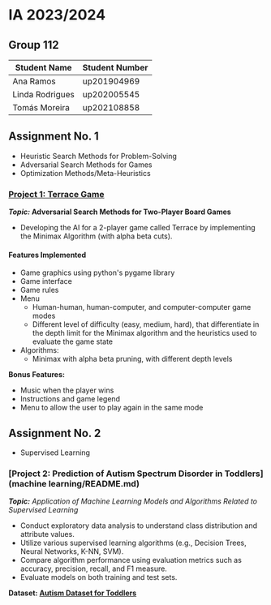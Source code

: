 # IA 2023/2024

## Group 112

| **Student Name** | **Student Number** |
| --- | --- |
| Ana Ramos | up201904969 |
| Linda Rodrigues | up202005545 |
| Tomás Moreira | up202108858 |

## Assignment No. 1
* Heuristic Search Methods for Problem-Solving
* Adversarial Search Methods for Games
* Optimization Methods/Meta-Heuristics

### [Project 1: Terrace Game](terrace/README.md)

***Topic:* Adversarial Search Methods for Two-Player Board Games**

* Developing the AI for a 2-player game called Terrace by implementing the Minimax Algorithm (with alpha beta cuts).

#### Features Implemented

* Game graphics using python's pygame library
* Game interface
* Game rules
* Menu
    * Human-human, human-computer, and computer-computer game modes
    * Different level of difficulty (easy, medium, hard), that differentiate in the depth limit for the Minimax algorithm and the heuristics used to evaluate the game state
* Algorithms:
    * Minimax with alpha beta pruning, with different depth levels

**Bonus Features:**

* Music when the player wins
* Instructions and game legend
* Menu to allow the user to play again in the same mode



## Assignment No. 2
* Supervised Learning

### [Project 2: Prediction of Autism Spectrum Disorder in Toddlers](machine learning/README.md)

***Topic:** Application of Machine Learning Models and Algorithms Related to Supervised Learning*

* Conduct exploratory data analysis to understand class distribution and attribute values.
* Utilize various supervised learning algorithms (e.g., Decision Trees, Neural Networks, K-NN, SVM).
* Compare algorithm performance using evaluation metrics such as accuracy, precision, recall, and F1 measure.
* Evaluate models on both training and test sets.

**Dataset: [Autism Dataset for Toddlers](https://www.kaggle.com/datasets/vaishnavisirigiri/autism-dataset-for-toddlers)**
